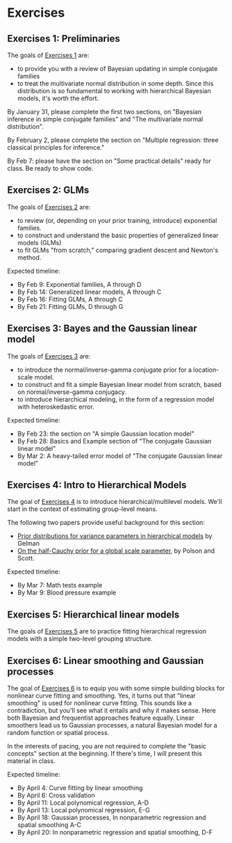 

# Exercises

## Exercises 1: Preliminaries

The goals of [Exercises 1](exercises01-SDS383D.pdf) are: 
- to provide you with a review of Bayesian updating in simple conjugate families  
- to treat the multivariate normal distribution in some depth.  Since this distribution is so fundamental to working with hierarchical Bayesian models, it's worth the effort.  

By January 31, please complete the first two sections, on "Bayesian inference in simple conjugate families" and "The multivariate normal distribution".

By February 2, please complete the section on "Multiple regression: three classical principles for inference."  

By Feb 7: please have the section on "Some practical details" ready for class.  Be ready to show code.  


## Exercises 2: GLMs

The goals of [Exercises 2](exercises02-SDS383D.pdf) are: 
- to review (or, depending on your prior training, introduce) exponential families.    
- to construct and understand the basic properties of generalized linear models (GLMs)  
- to fit GLMs "from scratch," comparing gradient descent and Newton's method.  

Expected timeline:  
- By Feb 9: Exponential families, A through D  
- By Feb 14: Generalized linear models, A through C  
- By Feb 16: Fitting GLMs, A through C  
- By Feb 21: Fitting GLMs, D through G  

## Exercises 3: Bayes and the Gaussian linear model  

The goals of [Exercises 3](exercises03-SDS383D.pdf) are: 
- to introduce the normal/inverse-gamma conjugate prior for a location-scale model.    
- to construct and fit a simple Bayesian linear model from scratch, based on normal/inverse-gamma conjugacy.  
- to introduce hierarchical modeling, in the form of a regression model with heteroskedastic error.  

Expected timeline:  
- By Feb 23: the section on "A simple Gaussian location model"  
- By Feb 28: Basics and Example section of "The conjugate Gaussian linear model"  
- By Mar 2: A heavy-tailed error model of "The conjugate Gaussian linear model"  



## Exercises 4: Intro to Hierarchical Models  

The goal of [Exercises 4](exercises04-SDS383D.pdf) is to introduce hierarchical/multilevel models.  We'll start in the context of estimating group-level means.   

The following two papers provide useful background for this section:  

- [Prior distributions for variance parameters in hierarchical models](http://www.stat.columbia.edu/~gelman/research/published/taumain.pdf) by Gelman  
- [On the half-Cauchy prior for a global scale parameter](http://projecteuclid.org/euclid.ba/1354024466), by Polson and Scott.   

Expected timeline:  
- By Mar 7: Math tests example  
- By Mar 9: Blood pressure example  



## Exercises 5: Hierarchical linear models

The goals of [Exercises 5](exercises05-SDS383D.pdf) are to practice fitting hierarchical regression models with a simple two-level grouping structure.  


## Exercises 6: Linear smoothing and Gaussian processes  

The goal of [Exercises 6](exercises03-SDS383D.pdf) is to equip you with some simple building blocks for nonlinear curve fitting and smoothing.  Yes, it turns out that "linear smoothing" is used for nonlinear curve fitting.  This sounds like a contradiction, but you'll see what it entails and why it makes sense.  Here both Bayesian and frequentist approaches feature equally.  Linear smoothers lead us to Gaussian processes, a natural Bayesian model for a random function or spatial process.

In the interests of pacing, you are not required to complete the "basic concepts" section at the beginning.  If there's time, I will present this material in class.  

Expected timeline:  
- By April 4: Curve fitting by linear smoothing  
- By April 6: Cross validation  
- By April 11: Local polynomical regression, A-D  
- By April 13: Local polynomical regression, E-G   
- By April 18: Gaussian processes, In nonparametric regression and spatial smoothing A-C  
- By April 20: In nonparametric regression and spatial smoothing, D-F  


<!-- 
## Exercises 2: Bayes and the Gaussian linear model  

The goal of [Exercises 2](exercises02-SDS383D.pdf) is to get you comfortable with the use of conjugate priors in Gaussian models.  It finishes with a cool use of hierarchical modeling to fit a regression model with heavy-tailed errors.  


## Exercises 3: Linear smoothing and Gaussian processes



There are a handful of optional problems in these exercises (clearly marked), which I will present in class myself. 

- [The normal-Wishart prior](https://en.wikipedia.org/wiki/Normal-inverse-Wishart_distribution), from Wikipedia (or any similar source).  Kevin Murphy also has [some useful notes](http://www.cs.ubc.ca/~murphyk/Papers/bayesGauss.pdf) that summarize this distribution; see Section 8 in particular.   
- [Bayesian analysis of binary and polychotomous response data](http://www.stat.cmu.edu/~brian/905-2009/all-papers/albert-chib-1993.pdf), by Albert and Chib.  
- [Fitting mixed-effects models by REML](http://web.mit.edu/xiuming/www/docs/tutorials/ReML.pdf).  [How it works in the lme4 R package](https://cran.r-project.org/web/packages/lme4/vignettes/Theory.pdf).  
- [Simon Jackman's paper on spatial voting models](https://academic.oup.com/pan/article-abstract/9/3/227/1453708/Multidimensional-Analysis-of-Roll-Call-Data-via).  You can find an application of this framework in [our paper on family-planning legislation in the Texas Legislature.](https://www.ncbi.nlm.nih.gov/pubmed/26794846)  

 -->

